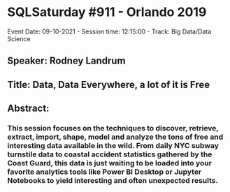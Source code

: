 # SQLSaturday #911 - Orlando 2019
Event Date: 09-10-2021 - Session time: 12:15:00 - Track: Big Data/Data Science
## Speaker: Rodney Landrum
## Title: Data, Data Everywhere, a lot of it is Free
## Abstract:
### This session focuses on the techniques to discover, retrieve, extract, import, shape, model and analyze the tons of free and interesting data available in the wild. From daily NYC subway turnstile data to coastal accident statistics gathered by the Coast Guard, this data is just waiting to be loaded into your favorite analytics tools like Power BI Desktop or Jupyter Notebooks to yield interesting and often unexpected results.
